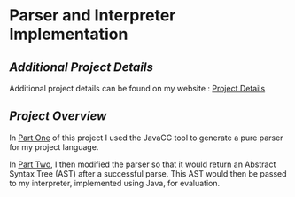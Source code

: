 # Parser and Interpreter Implementation 

## *Additional Project Details*

Additional project details can be found on my website : [Project Details](https://isabellaattisano.github.io/bella-attisano/projects/pl/pl.html)


## *Project Overview*
In [Part One](https://github.com/isabellaattisano/ProgrammingLanguageProject/tree/main/Part%20One) of this project I used the JavaCC tool to generate a pure parser for my project language. 

In [Part Two](https://github.com/isabellaattisano/ProgrammingLanguageProject/tree/main/Part%20Two), I then modified the parser so that it would return an Abstract Syntax Tree (AST) after a successful parse. This AST would then be passed to my interpreter, implemented using Java, for evaluation. 
